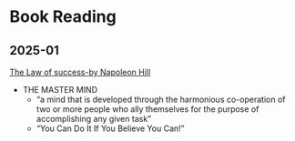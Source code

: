 
# Book Reading
## 2025-01
[The Law of success-by Napoleon Hill](https://www.amazon.com/Success-Sixteen-Lessons-Napoleon-Hill/dp/1617201782)

- THE MASTER MIND
  - “a mind that is developed through the harmonious co-operation of two or more people who ally themselves for the purpose of accomplishing any given task”
  - “You Can Do It If You Believe You Can!”


